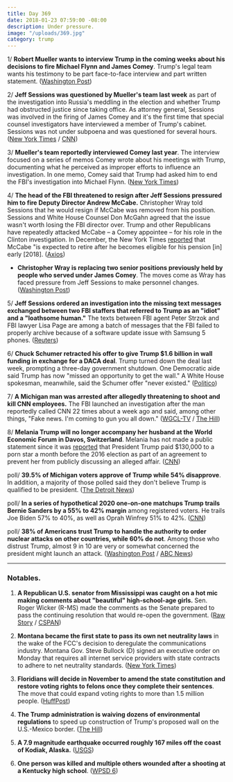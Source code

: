 ```yaml
---
title: Day 369
date: 2018-01-23 07:59:00 -08:00
description: Under pressure.
image: "/uploads/369.jpg"
category: trump
---
```


1/ **Robert Mueller wants to interview Trump in the coming weeks about his decisions to fire Michael Flynn and James Comey**. Trump's legal team wants his testimony to be part face-to-face interview and part written statement. ([Washington Post](https://www.washingtonpost.com/politics/mueller-seeks-to-question-trump-about-flynn-and-comey-departures/2018/01/23/e6652db6-0068-11e8-9d31-d72cf78dbeee_story.html))

2/ **Jeff Sessions was questioned by Mueller's team last week** as part of the investigation into Russia's meddling in the election and whether Trump had obstructed justice since taking office. As attorney general, Sessions was involved in the firing of James Comey and it's the first time that special counsel investigators have interviewed a member of Trump's cabinet. Sessions was not under subpoena and was questioned for several hours. ([New York Times](https://www.nytimes.com/2018/01/23/us/politics/jeff-sessions-special-counsel-russia.html) / [CNN](https://www.cnn.com/2018/01/23/politics/jeff-sessions-robert-mueller-interview/index.html))

3/ **Mueller's team reportedly interviewed Comey last year**. The interview focused on a series of memos Comey wrote about his meetings with Trump, documenting what he perceived as improper efforts to influence an investigation. In one memo, Comey said that Trump had asked him to end the FBI's investigation into Michael Flynn. ([New York Times](https://www.nytimes.com/2018/01/23/us/politics/jeff-sessions-special-counsel-russia.html))

4/ **The head of the FBI threatened to resign after Jeff Sessions pressured him to fire Deputy Director Andrew McCabe.** Christopher Wray told Sessions that he would resign if McCabe was removed from his position. Sessions and White House Counsel Don McGahn agreed that the issue wasn't worth losing the FBI director over. Trump and other Republicans have repeatedly attacked McCabe – a Comey appointee – for his role in the Clinton investigation. In December, the New York Times [reported](https://www.nytimes.com/2017/12/23/us/politics/mccabe-fbi-trump-russia.html) that McCabe "is expected to retire after he becomes eligible for his pension \[in\] early \[2018\]. ([Axios](https://www.axios.com/scoop-sessions-fbi-trump-christopher-wray-877adb3e-5f8d-44a1-8a2f-d4f0894ca6a7.html))

* **Christopher Wray is replacing two senior positions previously held by people who served under James Comey**. The moves come as Wray has faced pressure from Jeff Sessions to make personnel changes. ([Washington Post](https://www.washingtonpost.com/world/national-security/fbi-director-under-pressure-to-make-changes-is-replacing-comey-aides/2018/01/23/e606d382-006e-11e8-8acf-ad2991367d9d_story.html))

5/ **Jeff Sessions ordered an investigation into the missing text messages exchanged between two FBI staffers that referred to Trump as an "idiot" and a "loathsome human."** The texts between FBI agent Peter Strzok and FBI lawyer Lisa Page are among a batch of messages that the FBI failed to properly archive because of a software update issue with Samsung 5 phones. ([Reuters](https://www.reuters.com/article/us-usa-trump-texts/u-s-attorney-general-orders-probe-of-fbi-agents-text-messages-idUSKBN1FC2OQ))

6/ **Chuck Schumer retracted his offer to give Trump $1.6 billion in wall funding in exchange for a DACA deal**. Trump turned down the deal last week, prompting a three-day government shutdown. One Democratic aide said Trump has now "missed an opportunity to get the wall." A White House spokesman, meanwhile, said the Schumer offer "never existed." ([Politico](https://www.politico.com/story/2018/01/23/chuck-schumer-trump-wall-offer-359156))

7/ **A Michigan man was arrested after allegedly threatening to shoot and kill CNN employees.** The FBI launched an investigation after the man reportedly called CNN 22 times about a week ago and said, among other things, "Fake news. I'm coming to gun you all down." ([WGCL-TV](http://www.cbs46.com/story/37323169/feds-man-threatened-to-kill-cnn-employees) / [The Hill](http://thehill.com/media/370207-man-arrested-after-threatening-to-kill-cnn-employees))

8/ **Melania Trump will no longer accompany her husband at the World Economic Forum in Davos, Switzerland**. Melania has not made a public statement since it was [reported](https://www.wsj.com/articles/trump-lawyer-arranged-130-000-payment-for-adult-film-stars-silence-1515787678) that President Trump paid $130,000 to a porn star a month before the 2016 election as part of an agreement to prevent her from publicly discussing an alleged affair. ([CNN](https://www.cnn.com/2018/01/22/politics/melania-trump-davos/index.html))

poll/ **39.5% of Michigan voters approve of Trump while 54% disapprove**. In addition, a majority of those polled said they don't believe Trump is qualified to be president. ([The Detroit News](http://www.detroitnews.com/story/news/politics/2018/01/22/donald-trump-michigan-poll-approval/109726082/))

poll/ **In a series of hypothetical 2020 one-on-one matchups Trump trails Bernie Sanders by a 55% to 42% margin** among registered voters. He trails Joe Biden 57% to 40%, as well as Oprah Winfrey 51% to 42%. ([CNN](https://www.cnn.com/2018/01/23/politics/2020-trump-biden-sanders-winfrey/index.html))

poll/ **38% of Americans trust Trump to handle the authority to order nuclear attacks on other countries, while 60% do not**. Among those who distrust Trump, almost 9 in 10 are very or somewhat concerned the president might launch an attack. ([Washington Post](https://www.washingtonpost.com/news/the-fix/wp/2018/01/23/most-americans-dont-trust-president-trump-with-the-nuclear-button/) / [ABC News](http://abcnews.go.com/Politics/majority-distrusts-trump-nuclear-authority-poll/story?id=52533985))

---

### Notables.

1. **A Republican U.S. senator from Mississippi was caught on a hot mic making comments about "beautiful" high-school-age girls.** Sen. Roger Wicker (R-MS) made the comments as the Senate prepared to pass the continuing resolution that would re-open the government.  ([Raw Story](https://www.rawstory.com/2018/01/watch-hot-mic-catches-gop-senator-ogling-beautiful-teenaged-girls-fellow-lawmaker/) / [CSPAN](http://www.dailymotion.com/video/x6djgww))

2. **Montana became the first state to pass its own net neutrality laws** in the wake of the FCC's decision to deregulate the communications industry. Montana Gov. Steve Bullock (D) signed an executive order on Monday that requires all internet service providers with state contracts to adhere to net neutrality standards. ([New York Times](https://www.nytimes.com/2018/01/22/technology/montana-net-neutrality.html))

3. **Floridians will decide in November to amend the state constitution and restore voting rights to felons once they complete their sentences**. The move that could expand voting rights to more than 1.5 million people. ([HuffPost](http://www.huffingtonpost.co.uk/entry/florida-felony-disenfranchisement_us_5a62060fe4b074ce7a07ab01))

4. **The Trump administration is waiving dozens of environmental regulations** to speed up construction of Trump's proposed wall on the U.S.-Mexico border. ([The Hill](http://thehill.com/latino/370202-trump-admin-waives-dozens-of-environmental-rules-to-speed-up-construction-of-border))

5. **A 7.9 magnitude earthquake occurred roughly 167 miles off the coast of Kodiak, Alaska.** ([USGS](https://earthquake.usgs.gov/earthquakes/eventpage/us2000cmy3#executive))

6. **One person was killed and multiple others wounded after a shooting at a Kentucky high school**. ([WPSD 6](http://www.wpsdlocal6.com/2018/01/23/shooting-marshall-county-high-school/))